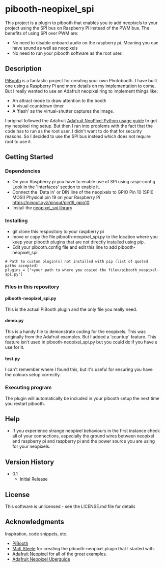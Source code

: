 # pibooth-neopixel_spi

This project is a plugin to pibooth that enables you to add neopixels to your project using the SPI bus on Raspberry Pi instead of the PWM bus. The benefits of using SPI over PWM are:

* No need to disable onboard audio on the raspberry pi. Meaning you can have sound as well as neopixels
* No need to run your pibooth software as the root user.

## Description

[PiBooth](https://pibooth.readthedocs.io/en/latest/) is a fantastic project for creating your own Photobooth. I have built one using a Raspberry Pi and more details on my implementation to come. But I really wanted to use an Adafruit neopixel ring to implement things like:
* An attract mode to draw attention to the booth
* A visual countdown timer
* A 'flash' as the virtual-shutter captures the image.

I original followed the Adafruit 
[Adafruit NeoPixel Python usage guide](https://learn.adafruit.com/neopixels-on-raspberry-pi/python-usage) to get my neopixel ring setup. But then I ran into problems with the fact that the code has to run as the root user. I didn't want to do that for security reasons. So I decided to use the SPI bus instead which does not require root to use it.

## Getting Started

### Dependencies

* On your Raspberry pi you have to enable use of SPI using raspi-config. Look in the 'Interfaces' section to enable it.
* Connect the 'Data In' or DIN line of the neopixels to GPIO Pin 10 (SPI0 MOSI) Physical pin 19 on your Raspberry Pi https://pinout.xyz/pinout/pin19_gpio10
* Install the [neopixel_spi library](https://docs.circuitpython.org/projects/neopixel_spi/en/latest/)

### Installing

* git clone this respository to your raspberry pi
* move or copy the file pibooth-neopixel_spi.py to the location where you keep your pibooth plugins that are not directly installed using pip.
* Edit your pibooth.config file and edit this line to add pibooth-neopixel_spi
```
# Path to custom plugin(s) not installed with pip (list of quoted paths accepted)
plugins = ["<your path to where you copied the file>/pibooth_neopixel-spi.py"]
```
### Files in this repository
#### pibooth-neopixel_spi.py
This is the actual PiBooth plugin and the only file you really need.
#### demo.py
This is a handy file to demonstrate coding for the neopixels. This was originally from the Adafruit examples. But I added a 'countup' feature. This feature isn't used in pibooth-neopixel_spi.py but you could do if you have a use for it.
#### test.py
I can't remember where I found this, but it's useful for ensuring you have the colours setup correctly.

### Executing program

The plugin will automatically be included in your pibooth setup the next time you restart pibooth.

## Help

* If you experience strange neopixel behaviours in the first instance check all of your connections, especially the ground wires between neopixel and raspberry pi and raspberry pi and the power source you are using for your neopixels.

## Version History

* 0.1
    * Initial Release

## License

This software is unlicensed - see the LICENSE.md file for details

## Acknowledgments

Inspiration, code snippets, etc.
* [PiBooth](https://pibooth.readthedocs.io/en/latest/)
* [Matt Steele](https://github.com/mattdsteele/pibooth-config) for creating the pibooth-neopixel plugin that I started with.
* [Adafruit Neopixel](https://github.com/adafruit/Adafruit_CircuitPython_NeoPixel) for all of the great examples.
* [Adafruit Neopixel Uberguide](https://learn.adafruit.com/adafruit-neopixel-uberguide)
